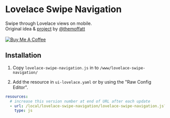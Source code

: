 # Lovelace Swipe Navigation
Swipe through Lovelace views on mobile.<br>
Original idea & [project](https://github.com/themoffatt/lovelace-swiper) by [@themoffatt](https://github.com/themoffatt) <br><br>
<a href="https://www.buymeacoffee.com/FgwNR2l" target="_blank"><img src="https://www.buymeacoffee.com/assets/img/custom_images/black_img.png" alt="Buy Me A Coffee" style="height: auto !important;width: auto !important;" ></a><br>

## Installation

1. Copy `lovelace-swipe-navigation.js` in to `/www/lovelace-swipe-navigation/`

2. Add the resource in `ui-lovelace.yaml` or by using the "Raw Config Editor".
```yaml
resources:
  # increase this version number at end of URL after each update
  - url: /local/lovelace-swipe-navigation/lovelace-swipe-navigation.js?v=1.0.0
    type: js
```
